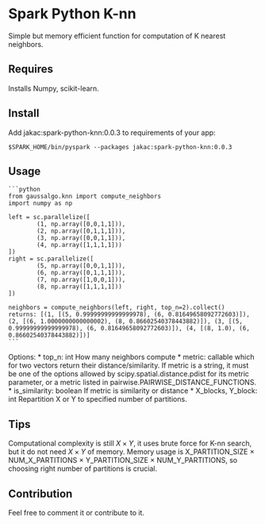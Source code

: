 # Spark Python K-nn
Simple but memory efficient function for computation of K nearest neighbors.

## Requires
Installs Numpy, scikit-learn.

## Install
Add jakac:spark-python-knn:0.0.3 to requirements of your app:

    $SPARK_HOME/bin/pyspark --packages jakac:spark-python-knn:0.0.3
    
## Usage

    ```python
    from gaussalgo.knn import compute_neighbors
    import numpy as np
    
    left = sc.parallelize([
            (1, np.array([0,0,1,1])),
            (2, np.array([0,1,1,1])),
            (3, np.array([0,0,1,1])),
            (4, np.array([1,1,1,1]))
    ])
    right = sc.parallelize([
            (5, np.array([0,0,1,1])),
            (6, np.array([0,1,1,1])),
            (7, np.array([1,0,0,1])),
            (8, np.array([1,1,1,1]))
    ])

    neighbors = compute_neighbors(left, right, top_n=2).collect()
    returns: [(1, [(5, 0.99999999999999978), (6, 0.81649658092772603)]), (2, [(6, 1.0000000000000002), (8, 0.86602540378443882)]), (3, [(5, 0.99999999999999978), (6, 0.81649658092772603)]), (4, [(8, 1.0), (6, 0.86602540378443882)])]
    ```

Options:
    * top_n: int How many neighbors compute
    * metric: callable which for two vectors return their distance/similarity. If metric is a string, it must be one of the options allowed by scipy.spatial.distance.pdist for its metric parameter, or a metric listed in pairwise.PAIRWISE_DISTANCE_FUNCTIONS.
    * is_similarity: boolean If metric is similarity or distance
    * X_blocks, Y_block: int Repartition X or Y to specified number of partitions.

## Tips
Computational complexity is still $X \times Y$, it uses brute force for K-nn search, but it do not need $X \times Y$ of memory.
Memory usage is X_PARTITION_SIZE $\times$ NUM_X_PARTITIONS $\times$ Y_PARTITION_SIZE $\times$ NUM_Y_PARTITIONS, so choosing right number of partitions is crucial.

## Contribution
Feel free to comment it or contribute to it.
